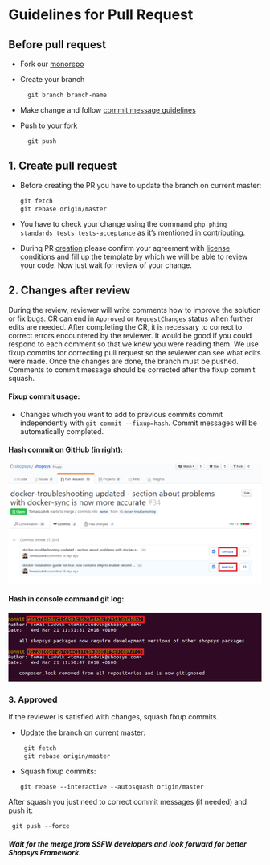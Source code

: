 # Guidelines for Pull Request
##  Before pull request
* Fork our [monorepo](https://github.com/shopsys/shopsys)
* Create your branch
      
        git branch branch-name
      
* Make change and follow [commit message guidelines](guidelines-for-creating-commits.md)
* Push to your fork
  
        git push


## 1. Create pull request

* Before creating the PR you have to update the branch on current master:
   	
   	  git fetch
   	  git rebase origin/master
 	
* You have to check your change using the command ```php phing standards tests tests-acceptance``` as it’s mentioned in [contributing](../../../project-base/CONTRIBUTING.md).
* During PR [creation](https://github.com/shopsys/shopsys/compare?expand=1) please confirm your agreement with [license conditions](https://www.shopsys-framework.com/license-agreement) and fill up the template by which we will be able to review your code. Now just wait for review of your change.
## 2. Changes after review
During the review, reviewer will write comments how to improve the solution or fix bugs. CR can end in `Approved` or `RequestChanges` status when further edits are needed. After completing the CR, it is necessary to correct to correct errors encountered by the reviewer. 
It would be good if you could respond to each comment so that we knew you were reading them.
We use fixup commits for correcting pull request so the reviewer can see what edits were made. Once the changes are done, the branch must be pushed. Comments to commit message should be corrected after the fixup commit squash.
#### Fixup commit usage:
* Changes which you want to add to previous commits commit independently with ```git commit --fixup=hash```. Commit messages will be automatically completed.     

#### Hash commit on GitHub (in right):

![alt text](img/github-commit-hash.png)


#### Hash in console command git log:

![alt text](img/console-hash-commit.png)




### 3. Approved
If the reviewer is satisfied with changes, squash fixup commits.
* Update the branch on current master:

    ```
	 git fetch
	 git rebase origin/master
	```


* Squash fixup commits:
 
    ```
    git rebase --interactive --autosquash origin/master 
    ```
After squash you just need to correct commit messages (if needed) and push it:
    
   ```
    git push --force
   ```


##### Wait for the merge from SSFW developers and look forward for better Shopsys Framework.

